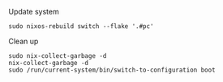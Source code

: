 Update system
```
sudo nixos-rebuild switch --flake '.#pc'
```

Clean up
```
sudo nix-collect-garbage -d
nix-collect-garbage -d
sudo /run/current-system/bin/switch-to-configuration boot
```
